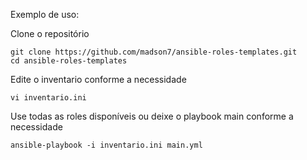 Exemplo de uso:

Clone o repositório
```
git clone https://github.com/madson7/ansible-roles-templates.git
cd ansible-roles-templates
```

Edite o inventario conforme a necessidade
```
vi inventario.ini
```

Use todas as roles disponíveis ou deixe o playbook main conforme a necessidade
```
ansible-playbook -i inventario.ini main.yml
```